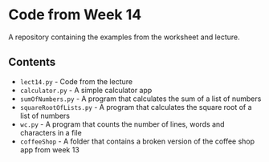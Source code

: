 # Code from Week 14

A repository containing the examples from the worksheet and lecture.

## Contents

- `lect14.py` - Code from the lecture
- `calculator.py` - A simple calculator app
- `sumOfNumbers.py` - A program that calculates the sum of a list of numbers
- `squareRootOfLists.py` - A program that calculates the square root of a list of numbers
- `wc.py` - A program that counts the number of lines, words and characters in a file
- `coffeeShop` - A folder that contains a broken version of the coffee shop app from week 13